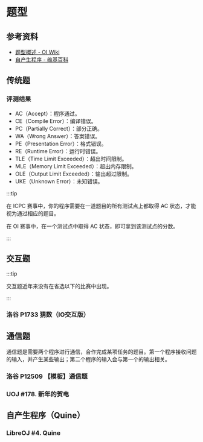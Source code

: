 # 题型

## 参考资料

- [题型概述 - OI Wiki](https://oi-wiki.org/contest/problems/)
- [自产生程序 - 维基百科](https://zh.wikipedia.org/wiki/自產生程式)

## 传统题

### 评测结果

- AC（Accept）：程序通过。
- CE（Compile Error）：编译错误。
- PC（Partially Correct）：部分正确。
- WA（Wrong Answer）：答案错误。
- PE（Presentation Error）：格式错误。
- RE（Runtime Error）：运行时错误。
- TLE（Time Limit Exceeded）：超出时间限制。
- MLE（Memory Limit Exceeded）：超出内存限制。
- OLE（Output Limit Exceeded）：输出超过限制。
- UKE（Unknown Error）：未知错误。

:::tip

在 ICPC 赛事中，你的程序需要在一道题目的所有测试点上都取得 AC 状态，才能视为通过相应的题目。

在 OI 赛事中，在一个测试点中取得 AC 状态，即可拿到该测试点的分数。

:::

## 交互题

:::tip

交互题近年来没有在省选以下的比赛中出现。

:::

### 洛谷 P1733 猜数（IO交互版）

<Problem id="P1733" />

## 通信题

通信题是需要两个程序进行通信，合作完成某项任务的题目。第一个程序接收问题的输入，并产生某些输出；第二个程序的输入会与第一个的输出相关。

### 洛谷 P12509 【模板】通信题

<Problem id="P12509" />

### UOJ #178. 新年的贺电

<Problem id="UOJ178" />

## 自产生程序（Quine）

### LibreOJ #4. Quine

<Problem id="LOJ4" />
